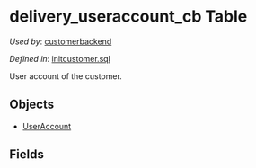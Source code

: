 # delivery_useraccount_cb Table 

*Used by*: [customerbackend](../../backend/customerbackend.md) 

*Defined in*: [initcustomer.sql](../../dbinit/initcustomer.sql)

User account of the customer.

## Objects

- [UserAccount](https://github.com/alexeysp11/workflow-lib/blob/main/docs/Models/Business/InformationSystem/UserAccount.md)

## Fields 
